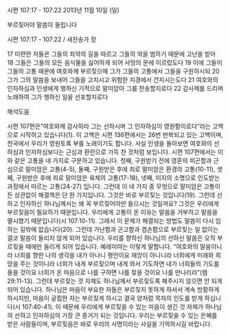 시편 107:17 - 107:22 
2013년 11월 10일 (일)

부르짖어야 말씀이 들립니다



시편 107:17 - 107:22 / 새찬송가  장


17 미련한 자들은 그들의 죄악의 길을 따르고 그들의 악을 범하기 때문에 고난을 받아
18 그들은 그들의 모든 음식물을 싫어하게 되어 사망의 문에 이르렀도다
19 이에 그들이 그들의 고통 때문에 여호와께 부르짖으매 그가 그들의 고통에서 그들을 구원하시되
20 그가 그의 말씀을 보내어 그들을 고치시고 위험한 지경에서 건지시는도다
21 여호와의 인자하심과 인생에게 행하신 기적으로 말미암아 그를 찬송할지로다
22 감사제를 드리며 노래하여 그가 행하신 일을 선포할지로다

해석도움





시편 107편은“여호와께 감사하라 그는 선하시며 그 인자하심이 영원함이로다”라는 고백으로 시작하고 있습니다(1). 이 고백은 시편 136편에서는 26번 반복되고 있는 고백이며, 천국에서 우리가 영원토록 부를 노래이기도 합니다. 사실 인생을 돌아보면 여호와의 선하심과 인자하심보다는 근심과 환란으로 가득 찬 것처럼 보입니다. 시편 107편에서는 이와 같은 고통을 네 가지로 구분하고 있습니다. 첫째, 구원받기 전에 영혼의 피곤함과 근심으로 말미암은 고통(4-5), 둘째, 구원받은 후에 죄로 말미암은 환경의 고통(10-11), 셋째, 구원받은 후에 죄로 말미암은 육체의 고통(17-18), 넷째, 미지의 소명으로 인도받는 과정에서 따르는 고통(24-27) 입니다. 그런데 이 네 가지 중 무엇으로 말미암은 고통이든 상관없이 해결책은 단 한 가지입니다. 그것은 바로 부르짖는 것입니다(19). 그런데 선하고 인자하신 하나님께서는 왜 꼭 부르짖어야만 들으시는 것일까요?
그것은 우리에게 부르짖음이 필요하기 때문입니다. 우리에게 고통이 온 이유는 말씀을 거부하고 말씀을 멸시했기 때문입니다(시 107:10-11). 그래서 이 문제가 해결되는 방법도 말씀이 다시 임하는 길밖에 없습니다(20). 그런데 가난함과 곤고함과 겸손함으로 부르짖는 일 없이는 결코 말씀이 들리지 않게 되어 있습니다.
우리를 향하신 하나님의 선하신 말씀은 오직 부르짖을 때에만 들리게 되어 있습니다. 예레미야는 이렇게 말합니다. “여호와의 말씀이니라 너희를 향한 나의 생각을 내가 아나니 평안이요 재앙이 아니니라 너희에게 미래와 희망을 주는 것이니라 너희가 내게 부르짖으며 내게 와서 기도하면 내가 너희들의 기도를 들을 것이요 너희가 온 마음으로 나를 구하면 나를 찾을 것이요 나를 만나리라”(렘 29:11-13).
그런데 부르짖는 것 자체도 하나님께서 부르짖도록 해주시지 않으면 안 되게 되어 있습니다. 하나님은 마음이 부요한 자들은 부르짖지 못하게 하셔서 계속 방황하게 하시지만, 마음이 궁핍한 자는 부르짖게 하시고 결국 양처럼 목자의 인도를 받게 하십니다(시 107:40-41).
이 때문에 우리에게 부르짖을 수 있는 마음이 생긴 것 자체가 하나님의 선하고 인자하심의 가장 큰 증거가 되는 것입니다. 우리는 부르짖을 수 있는 은혜를 받은 사람들이며, 부르짖음은 바로 우리의 사명이라는 사실을 기억하시길 바랍니다.